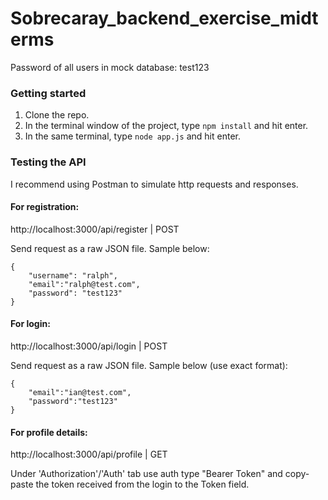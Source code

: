 # Sobrecaray_backend_exercise_midterms
Password of all users in mock database: test123


### Getting started
1. Clone the repo.
2. In the terminal window of the project, type `npm install` and hit enter.
3. In the same terminal, type `node app.js` and hit enter.

### Testing the API
I recommend using Postman to simulate http requests and responses. 

#### For registration:

http://localhost:3000/api/register  | POST

Send request as a raw JSON file. Sample below:

```
{
    "username": "ralph",
    "email":"ralph@test.com",
    "password": "test123"
}
```

#### For login:

http://localhost:3000/api/login  | POST

Send request as a raw JSON file. Sample below (use exact format):

```
{
    "email":"ian@test.com",
    "password":"test123"
}
```


#### For profile details:

http://localhost:3000/api/profile  | GET

Under 'Authorization'/'Auth' tab use auth type "Bearer Token" and copy-paste the token received from the login to the Token field.

